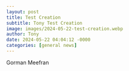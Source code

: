 ```yaml
---
layout: post
title: Test Creation
subtitle: Tony Test Creation
image: images/2024-05-22-test-creation.webp
author: Tony
date: 2024-05-22 04:04:12 -0000
categories: [general news]
---
```

Gorman Meefran
        